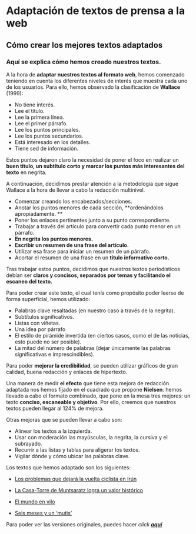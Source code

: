 # Adaptación de textos de prensa a la web

## Cómo crear los mejores textos adaptados

### Aquí se explica cómo hemos creado nuestros textos. 

A la hora de **adaptar nuestros textos al formato web**, hemos comenzado teniendo en cuenta los diferentes niveles de interés que muestra cada uno de los usuarios. Para ello, hemos observado la clasificación de **Wallace** (1999):

-	No tiene interés.
-	Lee el título.
-	Lee la primera línea.
-	Lee el primer párrafo.
-	Lee los puntos principales.
-	Lee los puntos secundarios.
-	Está interesado en los detalles.
-	Tiene sed de información. 

Estos puntos dejaron claro la necesidad de poner el foco en realizar un **buen título, un subtítulo corto y marcar los puntos más interesantes del texto** en negrita. 

A continuación, decidimos prestar atención a la metodología que sigue Wallace a la hora de llevar a cabo la redacción multinivel. 

-	Comenzar creando los encabezados/secciones.
-	Anotar los puntos menores de cada sección, **ordenándolos apropiadamente. **
-	Poner los enlaces pertinentes junto a su punto correspondiente.
-	Trabajar a través del artículo para convertir cada punto menor en un párrafo.
-	**En negrita los puntos menores.**
-	**Escribir un resumen de una frase del artículo.**
-	Utilizar esa frase para iniciar un resumen de un párrafo. 
-	Acortar el resumen de una frase en un **título informativo corto.**

Tras trabajar estos puntos, decidimos que nuestros textos periodísticos debían ser **claros y concisos, separados por temas y facilitando el escaneo del texto.**

Para poder crear este texto, el cual tenía como propósito poder leerse de forma superficial, hemos utilizado:

-	Palabras clave resaltadas (en nuestro caso a través de la negrita).
-	Subtítulos significativos.
-	Listas con viñetas.
-	Una idea por párrafo
-	El estilo de pirámide invertida (en ciertos casos, como el de las noticias, esto puede no ser posible).
-	La mitad del número de palabras (dejar únicamente las palabras significativas e imprescindibles). 

Para poder **mejorar la credibilidad**, se pueden utilizar gráficos de gran calidad, buena redacción y enlaces de hipertexto.

Una manera de medir **el efecto** que tiene esta mejora de redacción adaptada nos hemos fijado en el cuadrado que propone **Nielsen**: hemos llevado a cabo el formato combinado, que pone en la mesa tres mejores: un texto **conciso, escaneable y objetivo**. Por ello, creemos que nuestros textos pueden llegar al 124% de mejora.  

Otras mejoras que se pueden llevar a cabo son:

-	Alinear los textos a la izquierda.
-	Usar con moderación las mayúsculas, la negrita, la cursiva y el subrayado.
-	Recurrir a las listas y tablas para aligerar los textos.
-	Vigilar dónde y cómo ubicar las palabras clave. 

Los textos que hemos adaptado son los siguientes:

- [Los problemas que dejará la vuelta ciclista en Irún](https://github.com/DeustoPWEB2020/documentacion-grupo1/blob/main/textos/vueltaciclista.md)

- [La Casa-Torre de Muntsaratz logra un valor histórico](https://github.com/DeustoPWEB2020/documentacion-grupo1/blob/main/textos/cultura.md)

- [El mundo en vilo](https://github.com/DeustoPWEB2020/documentacion-grupo1/blob/main/textos/editorial.md)

- [Seis meses y un ‘mutis’](https://github.com/DeustoPWEB2020/documentacion-grupo1/blob/main/textos/Seismeses.md)

Para poder ver las versiones originales, puedes hacer _click [**aquí**](https://github.com/DeustoPWEB2020/documentacion-grupo1/blob/main/textos/textosbase.md)_